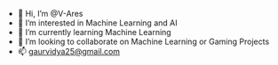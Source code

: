 - 👋 Hi, I’m @V-Ares
- 👀 I’m interested in Machine Learning and AI
- 🌱 I’m currently learning Machine Learning 
- 💞️ I’m looking to collaborate on Machine Learning or Gaming Projects 
- 📫 gaurvidya25@gmail.com

<!---
V-Ares/V-Ares is a ✨ special ✨ repository because its `README.md` (this file) appears on your GitHub profile.
You can click the Preview link to take a look at your changes.
--->
